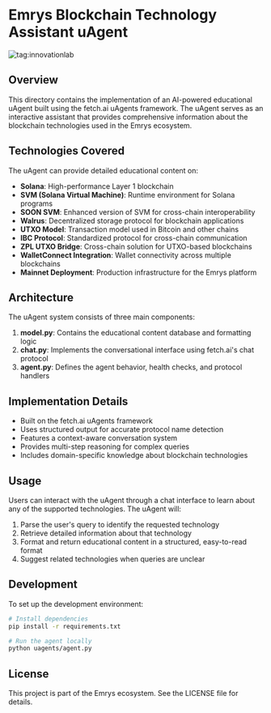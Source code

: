 # Emrys Blockchain Technology Assistant uAgent

![tag:innovationlab](https://img.shields.io/badge/innovationlab-3D8BD3)

## Overview

This directory contains the implementation of an AI-powered educational uAgent built using the fetch.ai uAgents framework. The uAgent serves as an interactive assistant that provides comprehensive information about the blockchain technologies used in the Emrys ecosystem.

## Technologies Covered

The uAgent can provide detailed educational content on:

- **Solana**: High-performance Layer 1 blockchain
- **SVM (Solana Virtual Machine)**: Runtime environment for Solana programs
- **SOON SVM**: Enhanced version of SVM for cross-chain interoperability
- **Walrus**: Decentralized storage protocol for blockchain applications
- **UTXO Model**: Transaction model used in Bitcoin and other chains
- **IBC Protocol**: Standardized protocol for cross-chain communication
- **ZPL UTXO Bridge**: Cross-chain solution for UTXO-based blockchains
- **WalletConnect Integration**: Wallet connectivity across multiple blockchains
- **Mainnet Deployment**: Production infrastructure for the Emrys platform

## Architecture

The uAgent system consists of three main components:

1. **model.py**: Contains the educational content database and formatting logic
2. **chat.py**: Implements the conversational interface using fetch.ai's chat protocol
3. **agent.py**: Defines the agent behavior, health checks, and protocol handlers

## Implementation Details

- Built on the fetch.ai uAgents framework
- Uses structured output for accurate protocol name detection
- Features a context-aware conversation system
- Provides multi-step reasoning for complex queries
- Includes domain-specific knowledge about blockchain technologies

## Usage

Users can interact with the uAgent through a chat interface to learn about any of the supported technologies. The uAgent will:

1. Parse the user's query to identify the requested technology
2. Retrieve detailed information about that technology
3. Format and return educational content in a structured, easy-to-read format
4. Suggest related technologies when queries are unclear

## Development

To set up the development environment:

```bash
# Install dependencies
pip install -r requirements.txt

# Run the agent locally
python uagents/agent.py
```

## License

This project is part of the Emrys ecosystem. See the LICENSE file for details. 